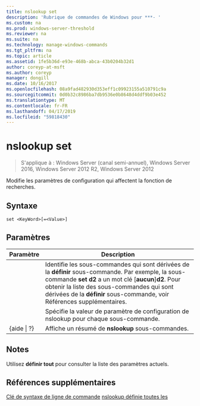 ```yaml
---
title: nslookup set
description: 'Rubrique de commandes de Windows pour ***- '
ms.custom: na
ms.prod: windows-server-threshold
ms.reviewer: na
ms.suite: na
ms.technology: manage-windows-commands
ms.tgt_pltfrm: na
ms.topic: article
ms.assetid: 1fe5b36d-e93e-468b-abca-43b0204b32d1
author: coreyp-at-msft
ms.author: coreyp
manager: dongill
ms.date: 10/16/2017
ms.openlocfilehash: 08a9fad482930d353eff1c09923155a510791c9a
ms.sourcegitcommit: 0d0b32c8986ba7db9536e0b8648d4ddf9b03e452
ms.translationtype: MT
ms.contentlocale: fr-FR
ms.lasthandoff: 04/17/2019
ms.locfileid: "59818430"
---
```

# <a name="nslookup-set"></a>nslookup set

>S'applique à : Windows Server (canal semi-annuel), Windows Server 2016, Windows Server 2012 R2, Windows Server 2012

Modifie les paramètres de configuration qui affectent la fonction de recherches.
## <a name="syntax"></a>Syntaxe
```
set <KeyWord>[=<Value>]
```
## <a name="parameters"></a>Paramètres
|Paramètre|Description|
|-------|--------|
|<KeyWord>|Identifie les sous-commandes qui sont dérivées de la **définir** sous-commande. Par exemple, la sous-commande **set d2** a un mot clé [**aucun**]**d2**. Pour obtenir la liste des sous-commandes qui sont dérivées de la **définir** sous-commande, voir Références supplémentaires.|
|<Value>|Spécifie la valeur de paramètre de configuration de nslookup pour chaque sous-commande.|
|{aide &#124; ?}|Affiche un résumé de **nslookup** sous-commandes.|
## <a name="remarks"></a>Notes
Utilisez **définir tout** pour consulter la liste des paramètres actuels.
## <a name="additional-references"></a>Références supplémentaires
[Clé de syntaxe de ligne de commande](command-line-syntax-key.md)
[nslookup définie toutes les](nslookup-set-all.md)

